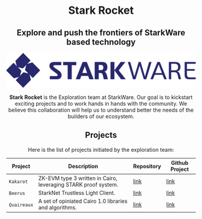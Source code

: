 <div align="center">
    <h1>Stark Rocket</h1>
    <h2>Explore and push the frontiers of StarkWare based technology</h2>
    <img src="resources/img/StarkWare_logo.png" >
<div align="center">

**Stark Rocket** is the Exploration team at StarkWare. Our goal is to kickstart exciting projects and to work hands in hands with the community.
We believe this collaboration will help us to understand better the needs of the builders of our ecosystem.

## Projects

Here is the list of projects initiated by the exploration team:

| Project  | Description                     | Repository                                     | Github Project                                          |
| -------- | ------------------------------- | ---------------------------------------------- | ------------------------------------------------------- |
| `Kakarot` | ZK-EVM type 3 written in Cairo, leveraging STARK proof system. | [link](https://github.com/sayajin-labs/kakarot) | [link](https://github.com/orgs/sayajin-labs/projects/3) |
| `Beerus` | StarkNet Trustless Light Client. | [link](https://github.com/stark-rocket/beerus) | [link](https://github.com/orgs/stark-rocket/projects/1) |
| `Quaireaux` | A set of opiniated Cairo 1.0 libraries and algorithms. | [link](https://github.com/stark-rocket/quaireaux) | [link](https://github.com/orgs/stark-rocket/projects/2/views/1) |
